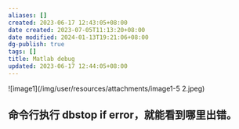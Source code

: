 ```yaml
---
aliases: []
created: 2023-06-17 12:43:05+08:00
date created: 2023-07-05T11:13:20+08:00
date modified: 2024-01-13T19:21:06+08:00
dg-publish: true
tags: []
title: Matlab debug
updated: 2023-06-17 12:44:05+08:00
---
```


![image1](/img/user/resources/attachments/image1-5 2.jpeg)
## 命令行执行 dbstop if error，就能看到哪里出错。